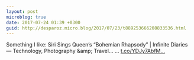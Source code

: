 ```yaml
---
layout: post
microblog: true
date: 2017-07-24 01:39 +0300
guid: http://desparoz.micro.blog/2017/07/23/t889253666208833536.html
---
```

Something I like: Siri Sings Queen’s “Bohemian Rhapsody” | Infinite Diaries — Technology, Photography &amp;amp; Travel… ... [t.co/YDJy7AbfM...](https://t.co/YDJy7AbfMG)
